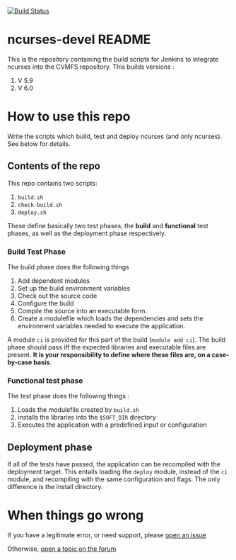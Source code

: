 [![Build Status](https://ci.sagrid.ac.za/buildStatus/icon?job=ncurses-deploy)](https://ci.sagrid.ac.za/job/ncurses-deploy)

# ncurses-devel README

This is the repository containing the build scripts for Jenkins to integrate ncurses into the CVMFS repository. This builds versions :

  1. V 5.9
  1. V 6.0


# How to use this repo

Write the scripts which build, test and deploy ncurses (and only ncurses). See below for details.

## Contents of the repo

This repo contains two scripts:

  1. `build.sh`
  2. `check-build.sh`
  3. `deploy.sh`

These define basically two test phases, the **build** and **functional** test phases, as well as the deployment phase respectively.

### Build Test Phase

The build phase does the following things

  1. Add dependent modules
  1. Set up the build environment variables
  2. Check out the source code
  3. Configure the build
  4. Compile the source into an executable form.
  5. Create a modulefile which loads the dependencies and sets the environment variables needed to execute the application.

A module `ci` is provided for this part of the build (`module add ci`). The build phase should pass iff the expected libraries and executable files are present. **It is your responsibility to define where these files are, on a case-by-case basis**.

### Functional test phase

The test phase does the following things :

  1. Loads the modulefile created by `build.sh`
  1. installs the libraries into the `$SOFT_DIR` directory
  2. Executes the application with a predefined input or configuration

## Deployment phase

If all of the tests have passed, the application can be recompiled with the deployment target. This entails loading the `deploy` module, instead of the `ci` module, and recompiling with the same configuration and flags. The only difference is  the install directory.

# When things go wrong

If you have a legitimate error, or need support, please [open an issue](../../issues)

Otherwise, [open a topic on the forum](https://discourse.sci-gaia.eu)
